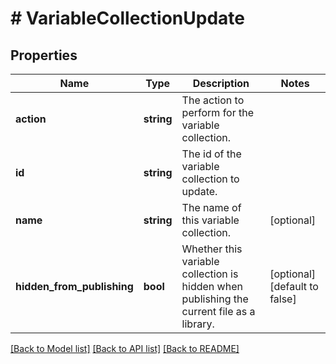# # VariableCollectionUpdate

## Properties

Name | Type | Description | Notes
------------ | ------------- | ------------- | -------------
**action** | **string** | The action to perform for the variable collection. |
**id** | **string** | The id of the variable collection to update. |
**name** | **string** | The name of this variable collection. | [optional]
**hidden_from_publishing** | **bool** | Whether this variable collection is hidden when publishing the current file as a library. | [optional] [default to false]

[[Back to Model list]](../../README.md#models) [[Back to API list]](../../README.md#endpoints) [[Back to README]](../../README.md)
